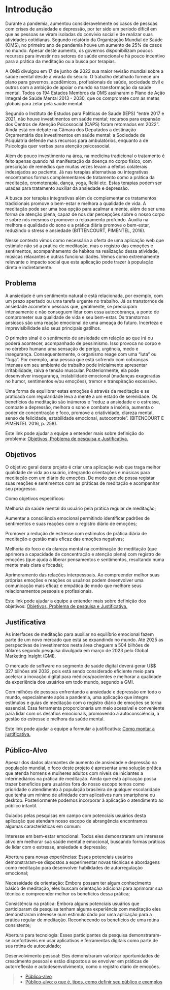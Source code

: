 # Introdução

Durante a pandemia, aumentou consideravelmente os casos de pessoas com crises de ansiedade e depressão, por ter sido um período difícil em que as pessoas se viram isoladas do convívio social e de realizar suas atividades cotidianas. Segundo relatório da Organização Mundial de Saúde (OMS), no primeiro ano de pandemia houve um aumento de 25% de casos no mundo. Apesar deste aumento, os governos disponibilizam poucos recursos para investir nos setores de saúde emocional e há pouco incentivo para a prática da meditação ou a busca por terapias. 

A OMS divulgou em 17 de junho de 2022 sua maior revisão mundial sobre a saúde mental desde a virada do século. O trabalho detalhado fornece um plano para governos, acadêmicos, profissionais de saúde, sociedade civil e outros com a ambição de apoiar o mundo na transformação da saúde mental. Todos os 194 Estados Membros da OMS assinaram o Plano de Ação Integral de Saúde Mental 2013 - 2030, que os compromete com as metas globais para zelar pela saúde mental.  

Segundo o Instituto de Estudos para Políticas de Saúde (IEPS) “entre 2017 e 2021, não houve investimentos em saúde mental; recursos para expansão dos Centros de Atenção Psicossocial (CAPS) foram retomados em 2022”. Ainda está em debate na Câmara dos Deputados a destinação Orçamentária dos investimentos em saúde mental: a Sociedade de Psiquiatria defende mais recursos para ambulatórios, enquanto a de Psicologia quer verbas para atenção psicossocial. 

Além do pouco investimento na área, na medicina tradicional o tratamento é feito apenas quando há manifestação da doença no corpo físico, com prescrição de remédios que muitas vezes levam a efeitos colaterais indesejados ao paciente. Já nas terapias alternativas ou integrativas encontramos formas complementares de tratamento como a prática da meditação, cromoterapia, dança, yoga, Reiki etc. Estas terapias podem ser usadas para tratamento auxiliar da ansiedade e depressão. 

A busca por terapias integrativas além de complementar os tratamentos tradicionais promove o bem-estar e melhora a qualidade de vida. A meditação pode ser uma boa opção para acalmar a mente, além de ser uma forma de atenção plena, capaz de nos dar percepções sobre o nosso corpo e sobre nós mesmos e promover o relaxamento profundo. Auxilia na melhora e qualidade do sono e a prática diária promove o bem-estar, reduzindo o stress e ansiedade (BITTENCOURT, PIMENTEL, 2016). 

Nesse contexto vimos como necessária a oferta de uma aplicação web que estimule não só a prática de meditação, mas o registro das emoções e sentimentos, acompanhamento de hábitos na realização dessa atividade, músicas relaxantes e outras funcionalidades. Vemos como extremamente relevante o impacto social que esta aplicação pode trazer à população direta e indiretamente. 

## Problema
A ansiedade é um sentimento natural e está relacionada, por exemplo, com um prazo apertado ou uma tarefa urgente no trabalho. Já os transtornos de ansiedade acometem pessoas que, geralmente, se preocupam intensamente e não conseguem lidar com essa autocobrança, a ponto de comprometer sua qualidade de vida e seu bem-estar. Os transtornos ansiosos são uma reação emocional de uma ameaça do futuro. Incerteza e imprevisibilidade são seus principais gatilhos.  

O primeiro sinal é o sentimento de ansiedade em relação ao que irá ou poderá acontecer, acompanhado de pessimismo. Isso provoca no corpo e no cérebro humano uma sensação de perigo, urgência, medo e insegurança. Consequentemente, o organismo reage com uma “luta” ou “fuga”. Por exemplo, uma pessoa que está sofrendo com cobranças intensas em seu ambiente de trabalho pode inicialmente apresentar irritabilidade, raiva e tensão muscular. Posteriormente, ela pode desenvolver insegurança, instabilidade emocional (mudanças exageradas no humor, sentimentos e/ou emoções), tremor e transpiração excessiva. 

Uma forma de equilibrar estas emoções é através da meditação e se praticada com regularidade leva a mente a um estado de serenidade. Os benefícios da meditação são inúmeros e “reduz a ansiedade e o estresse, combate a depressão, melhora o sono e combate a insônia, aumenta o poder de concentração e foco, promove a criatividade, clareza mental, senso de felicidade, estabilidade emocional, autocontrole”. (BITENCOURT E PIMENTEL 2016, p. 258). 

Este link pode ajudar a equipe a entender mais sobre definição do problema: [Objetivos, Problema de pesquisa e Justificativa.](https://medium.com/@versioparole/objetivos-problema-de-pesquisa-e-justificativa-c98c8233b9c3)


## Objetivos

O objetivo geral deste projeto é criar uma aplicação web que traga melhor qualidade de vida ao usuário, integrando orientações e músicas para meditação com um diário de emoções. De modo que ele possa registar suas reações e sentimentos com as práticas de meditação e acompanhar seu progresso.  

Como objetivos específicos:  

Melhoria da saúde mental do usuário pela prática regular de meditação; 

Aumentar a consciência emocional permitindo identificar padrões de sentimentos e suas reações com o registro diário de emoções; 

Promover a redução de estresse com estímulos de prática diária de meditação e gestão mais eficaz das emoções negativas; 

Melhoria do foco e da clareza mental na combinação de meditação (que aprimora a capacidade de concentração e atenção plena) com registro de emoções (que ajuda a liberar pensamentos e sentimentos, resultando numa mente mais clara e focada); 

Aprimoramento das relações interpessoais. Ao compreender melhor suas próprias emoções e reações os usuários podem desenvolver uma comunicação mais eficaz e empática de modo que melhore seus relacionamentos pessoais e profissionais.
 
Este link pode ajudar a equipe a entender mais sobre definição dos objetivos: [Objetivos, Problema de pesquisa e Justificativa.](https://medium.com/@versioparole/objetivos-problema-de-pesquisa-e-justificativa-c98c8233b9c3)

## Justificativa

As interfaces de meditação para auxiliar no equilíbrio emocional fazem parte de um novo mercado que está se expandindo no mundo. Até 2025 as perspectivas de investimentos nesta área cheguem a 504 bilhões de dólares segundo pesquisa divulgada em março de 2023 pelo Global Marketing Insight (GMI).

O mercado de software no segmento de saúde digital deverá gerar U$$ 327 bilhões até 2032, pois está sendo considerado eficiente meio para acelerar a inovação digital para médicos/pacientes e melhorar a qualidade da experiência dos usuários em todo mundo, segundo a GMI. 

Com milhões de pessoas enfrentando a ansiedade e depressão em todo o mundo, especialmente após a pandemia, uma aplicação que integre estímulos e guias de meditação com o registro diário de emoções se torna essencial. Essa ferramenta proporcionaria um meio acessível e conveniente para lidar com os desafios emocionais, promovendo a autoconsciência, a gestão do estresse e melhora da saúde mental.

Este link pode ajudar a equipe a formular a justificativa: [Como montar a justificativa.](https://guiadamonografia.com.br/como-montar-justificativa-do-tcc/)

## Público-Alvo

Apesar dos dados alarmantes de aumento de ansiedade e depressão na população mundial, o foco deste projeto é apresentar uma solução prática que atenda homens e mulheres adultos com níveis de iniciantes a intermediários na prática de meditação. Ainda que esta aplicação possa trazer benefícios para usuários fora do nosso escopo temos como prioridade o atendimento à população brasileira de qualquer escolaridade que tenha um mínimo de afinidade com aplicativos num smartphone ou desktop.  Posteriormente podemos incorporar à aplicação o atendimento ao público infantil.  

 

Guiados pelas pesquisas em campo com potenciais usuários desta aplicação que atendam nosso escopo de abrangência encontramos algumas características em comum:  

Interesse em bem-estar emocional: Todos eles demonstraram um interesse ativo em melhorar sua saúde mental e emocional, buscando formas práticas de lidar com o estresse, ansiedade e depressão; 

Abertura para novas experiências: Esses potenciais usuários demonstraram-se dispostos a experimentar novas técnicas e abordagens como meditação para desenvolver habilidades de autorregulação emocional; 

Necessidade de orientação: Embora possam ter algum conhecimento básico de meditação, eles buscam orientação adicional para aprimorar sua técnica e compreender melhor os benefícios dessa prática; 

Consistência na prática: Embora alguns potenciais usuários que participaram da pesquisa tenham alguma experiência com meditação eles demonstraram interesse num estímulo dado por uma aplicação para a prática regular de meditação. Reconhecendo os benefícios de uma rotina consistente; 

Abertura para tecnologia: Esses participantes da pesquisa demonstraram-se confortáveis em usar aplicativos e ferramentas digitais como parte de sua rotina de autocuidado; 

Desenvolvimento pessoal: Eles demonstraram valorizar oportunidades de crescimento pessoal e estão dispostos a se envolver em práticas de autorreflexão e autodesenvolvimento, como o registro diário de emoções. 

 

> - [Público-alvo](https://blog.hotmart.com/pt-br/publico-alvo/)
> - [Público-alvo: o que é, tipos, como definir seu público e exemplos](https://klickpages.com.br/blog/publico-alvo-o-que-e/)

